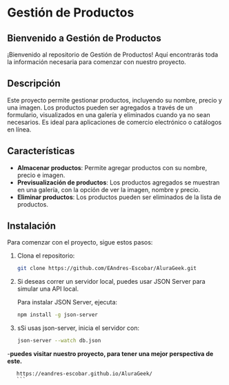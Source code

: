 # Gestión de Productos

## Bienvenido a Gestión de Productos

¡Bienvenido al repositorio de Gestión de Productos! Aquí encontrarás toda la información necesaria para comenzar con nuestro proyecto.

## Descripción

Este proyecto permite gestionar productos, incluyendo su nombre, precio y una imagen. Los productos pueden ser agregados a través de un formulario, visualizados en una galería y eliminados cuando ya no sean necesarios. Es ideal para aplicaciones de comercio electrónico o catálogos en línea.

## Características

- **Almacenar productos**: Permite agregar productos con su nombre, precio e imagen.
- **Previsualización de productos**: Los productos agregados se muestran en una galería, con la opción de ver la imagen, nombre y precio.
- **Eliminar productos**: Los productos pueden ser eliminados de la lista de productos.

## Instalación

Para comenzar con el proyecto, sigue estos pasos:

1. Clona el repositorio:
   
    ```bash
    git clone https://github.com/EAndres-Escobar/AluraGeek.git
    ```

2. Si deseas correr un servidor local, puedes usar JSON Server para simular una API local.

   Para instalar JSON Server, ejecuta:
   ```bash
   npm install -g json-server

3. sSi usas json-server, inicia el servidor con:
    ```bash
    json-server --watch db.json
    ```

-**puedes visitar nuestro proyecto, para tener una mejor perspectiva de este.**
 ```
    https://eandres-escobar.github.io/AluraGeek/
    ```
   

